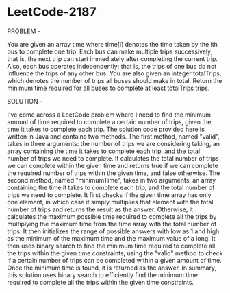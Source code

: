 # LeetCode-2187
PROBLEM -

You are given an array time where time[i] denotes the time taken by the ith bus to complete one trip.
Each bus can make multiple trips successively; that is, the next trip can start immediately after completing the current trip. Also, each bus operates independently; that is, the trips of one bus do not influence the trips of any other bus.
You are also given an integer totalTrips, which denotes the number of trips all buses should make in total. Return the minimum time required for all buses to complete at least totalTrips trips.

SOLUTION -

I've come across a LeetCode problem where I need to find the minimum amount of time required to complete a certain number of trips, given the time it takes to complete each trip. The solution code provided here is written in Java and contains two methods.
The first method, named "valid", takes in three arguments: the number of trips we are considering taking, an array containing the time it takes to complete each trip, and the total number of trips we need to complete. It calculates the total number of trips we can complete within the given time and returns true if we can complete the required number of trips within the given time, and false otherwise.
The second method, named "minimumTime", takes in two arguments: an array containing the time it takes to complete each trip, and the total number of trips we need to complete. It first checks if the given time array has only one element, in which case it simply multiplies that element with the total number of trips and returns the result as the answer. Otherwise, it calculates the maximum possible time required to complete all the trips by multiplying the maximum time from the time array with the total number of trips. It then initializes the range of possible answers with low as 1 and high as the minimum of the maximum time and the maximum value of a long. It then uses binary search to find the minimum time required to complete all the trips within the given time constraints, using the "valid" method to check if a certain number of trips can be completed within a given amount of time. Once the minimum time is found, it is returned as the answer.
In summary, this solution uses binary search to efficiently find the minimum time required to complete all the trips within the given time constraints.
